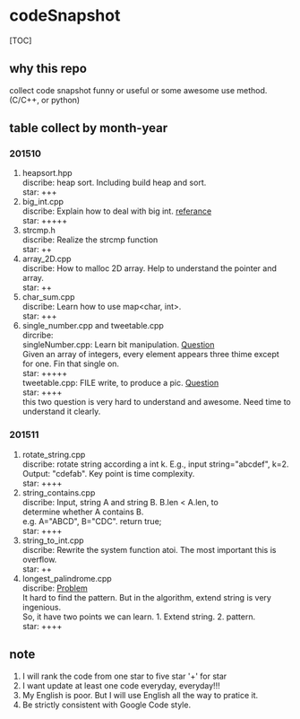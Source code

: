 # codeSnapshot

[TOC]

## why this repo
collect code snapshot funny or useful or some awesome use method.(C/C++, or python)<br>

## table collect by month-year
### 201510
1. heapsort.hpp<br>
discribe: heap sort. Including build heap and sort.<br>
star: +++
2. big_int.cpp<br>
discribe: Explain how to deal with big int. [referance](www.clanfei.com/2012/04/629.html)<br>
star: +++++
3. strcmp.h<br>
discribe: Realize the strcmp function<br>
star: ++
4. array_2D.cpp<br>
discribe: How to malloc 2D array. Help to understand the pointer and array.<br>
star: ++
30. char_sum.cpp<br>
discribe: Learn how to use map<char, int>.<br>
star: +++
31. single_number.cpp and tweetable.cpp<br>
dircribe: <br>
singleNumber.cpp: Learn bit manipulation. [Question](https://leetcode.com/problems/single-number/)<br>
    Given an array of integers, every element appears three thime except for one. Fin that single on.<br>
star: +++++<br>
tweetable.cpp: FILE write, to produce a pic. [Question](https://codegolf.stackexchange.com/question/35569/tweetable-mathematical-art)<br>
star: ++++<br>
this two question is very hard to understand and awesome. Need time to understand it clearly.

### 201511
1. rotate_string.cpp<br>
discribe: rotate string according a int k. E.g., input string="abcdef", k=2. Output: "cdefab". Key point is time complexity.<br>
star: ++++
2. string_contains.cpp<br>
discribe: Input, string A and string B. B.len < A.len, to<br>
determine whether A contains B.<br>
e.g. A="ABCD", B="CDC". return true;<br>
star: ++++
3. string_to_int.cpp<br>
discribe: Rewrite the system function atoi. The most important this is overflow.<br>
star: ++
4. longest_palindrome.cpp<br>
discribe: [Problem](https://github.com/julycoding/The-Art-Of-Programming-By-July/blob/master/ebook/zh/01.05.md)<br>
It hard to find the pattern. But in the algorithm, extend string is very ingenious.<br>
So, it have two points we can learn. 1. Extend string. 2. pattern.<br>
star: ++++

## note
1. I will rank the code from one star to five star '+' for star
2. I want update at least one code everyday, everyday!!!
3. My English is poor. But I will use English all the way to pratice it.
4. Be strictly consistent with Google Code style.
